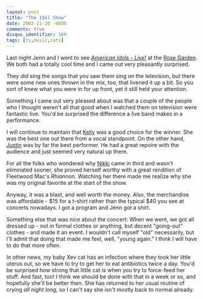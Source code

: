 ```yaml
---
layout: post
title: "The Idol Show"
date: 2002-11-20 -0800
comments: true
disqus_identifier: 169
tags: [tv,music,cats]
---
```

Last night Jenn and I went to see [*American Idols -
Live!*](http://idolonfox.msn.com/ai_live/ai_live.htm) at the [Rose
Garden](http://www.rosequarter.com/). We both had a totally cool time
and I came out very pleasantly surprised.

 They *did* sing the songs that you saw them sing on the television, but
there were some new ones thrown in the mix, too, that livened it up a
bit. So you sort of knew what you were in for up front, yet it still
held your attention.

 Something I came out very pleased about was that a couple of the people
who I thought weren't all that good when I watched them on television
were fantastic live. You'd be surprised the difference a live band makes
in a performance.

 I will continue to maintain that
[Kelly](http://fox.com/idol/contestants/ind/kelly_clarkson/index.htm)
was a good choice for the winner. She was the best one out there from a
vocal standpoint. On the other hand,
[Justin](http://fox.com/idol/contestants/ind/justin_guarini/index.htm)
was by far the best performer. He had a great repoire with the audience
and just seemed very natural up there.

 For all the folks who wondered why
[Nikki](http://fox.com/idol/contestants/ind/nicky_ozmet/index.htm) came
in third and wasn't eliminated sooner, she proved herself worthy with a
great rendition of Fleetwood Mac's *Rhiannon*. Watching her there made
me realize why she was my original favorite at the start of the show.

 Anyway, it was a blast, and well worth the money. Also, the merchandise
was affordable - \$15 for a t-shirt rather than the typical \$40 you see
at concerts nowadays. I got a program and Jenn got a shirt.

 Something else that was nice about the concert: When we went, we got
all dressed up - not in formal clothes or anything, but decent
"going-out" clothes - and made it an event. I wouldn't call myself "old"
necessarily, but I'll admit that doing that made me feel, well, "young
again." I think I will have to do that more often.

 In other news, my baby Xev cat has an infection where they took her
little uterus out, so we have to try to get her to eat antibiotics twice
a day. You'd be surprised how strong that little cat is when you try to
force-feed her stuff. And fast, too! I think we should be done with that
in a week or so, and hopefully she'll be better then. She has returned
to her usual routine of crying *all night long*, so I can't say she
isn't mostly back to normal already.
